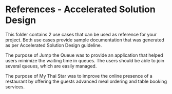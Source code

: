 # References - Accelerated Solution Design

This folder contains 2 use cases that can be used as reference for your project. Both use cases provide sample documentation that was generated as per Accelerated Solution Design guideline.

The purpose of Jump the Queue was to provide an application that helped users minimize the waiting time in queues. The users should be able to join several queues, which are easily managed.

The purpose of My Thai Star was to improve the online presence of a restaurant by offering the guests advanced meal ordering and table booking services.
